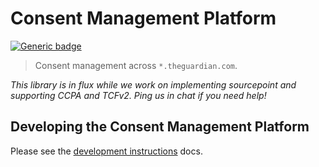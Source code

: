 # Consent Management Platform

[![Generic badge](https://img.shields.io/badge/google-chat-259082.svg)](https://chat.google.com/room/AAAAhlhgDTU)

> Consent management across `*.theguardian.com`.

_This library is in flux while we work on implementing sourcepoint and supporting CCPA and TCFv2. Ping us in chat if you need help!_

## Developing the Consent Management Platform

Please see the [development instructions](docs/01-development-instructions.md) docs.
